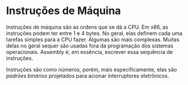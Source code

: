 # Instruções de Máquina

Instruções de máquina são as ordens que se dá a CPU. Em x86, as instruções podem ter entre 1 e 4 bytes. No geral, elas definem cada uma tarefas simples para a CPU fazer. Algumas são mais complexas. Muitas delas no geral sequer são usadas fora da programação dos sistemas operacionais. Assembly é, em essência, escrever essa sequência de instruções.

Instruções são como números, porém, mais especificamente, elas são _padrões binários_ projetados para acionar interruptores eletrônicos.
